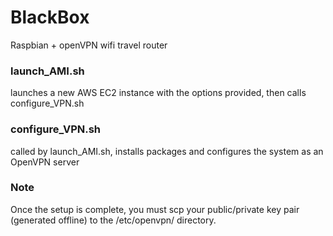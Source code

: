 # BlackBox
Raspbian + openVPN wifi travel router

### launch_AMI.sh
launches a new AWS EC2 instance with the options provided, then calls configure_VPN.sh

### configure_VPN.sh
called by launch_AMI.sh, installs packages and configures the system as an OpenVPN server

### Note
Once the setup is complete, you must scp your public/private key pair (generated offline) to the /etc/openvpn/ directory.
